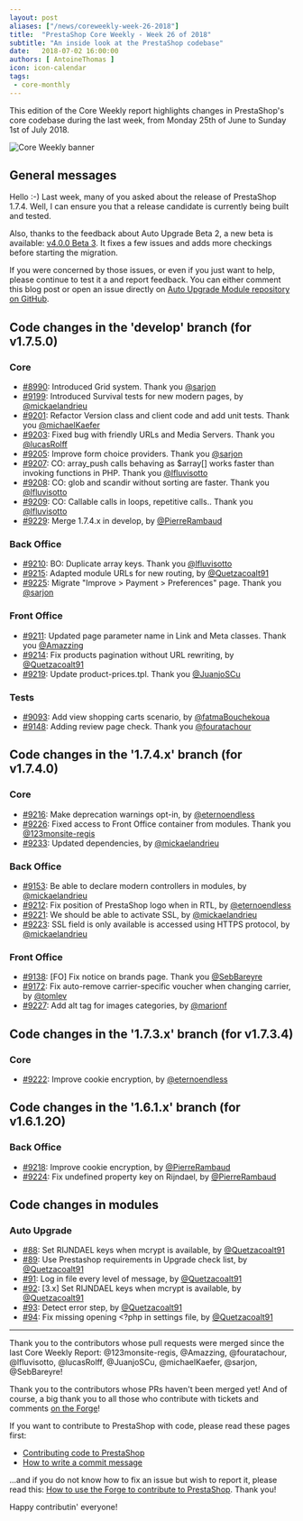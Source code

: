 ```yaml
---
layout: post
aliases: ["/news/coreweekly-week-26-2018"]
title:  "PrestaShop Core Weekly - Week 26 of 2018"
subtitle: "An inside look at the PrestaShop codebase"
date:   2018-07-02 16:00:00
authors: [ AntoineThomas ]
icon: icon-calendar
tags:
 - core-monthly
---
```


This edition of the Core Weekly report highlights changes in PrestaShop's core codebase during the last week, from Monday 25th of June to Sunday 1st of July 2018.

![Core Weekly banner](/assets/images/2017/04/core_weekly_banner.jpg)


## General messages

Hello :-)
Last week, many of you asked about the release of PrestaShop 1.7.4. Well, I can ensure you that a release candidate is currently being built and tested. 

Also, thanks to the feedback about Auto Upgrade Beta 2, a new beta is available: [v4.0.0 Beta 3](https://github.com/PrestaShop/autoupgrade/releases). It fixes a few issues and adds more checkings before starting the migration.

If you were concerned by those issues, or even if you just want to help, please continue to test it a and report feedback. You can either comment this blog post or open an issue directly on [Auto Upgrade Module repository on GitHub](https://github.com/PrestaShop/autoupgrade/issues).



## Code changes in the 'develop' branch (for v1.7.5.0)

### Core

* [#8990](https://github.com/PrestaShop/PrestaShop/pull/8990): Introduced Grid system. Thank you [@sarjon](https://github.com/sarjon)
* [#9199](https://github.com/PrestaShop/PrestaShop/pull/9199): Introduced Survival tests for new modern pages, by [@mickaelandrieu](https://github.com/mickaelandrieu)
* [#9201](https://github.com/PrestaShop/PrestaShop/pull/9201): Refactor Version class and client code and add unit tests. Thank you [@michaelKaefer](https://github.com/michaelKaefer)
* [#9203](https://github.com/PrestaShop/PrestaShop/pull/9203): Fixed bug with friendly URLs and Media Servers. Thank you [@lucasRolff](https://github.com/lucasRolff)
* [#9205](https://github.com/PrestaShop/PrestaShop/pull/9205): Improve form choice providers. Thank you [@sarjon](https://github.com/sarjon)
* [#9207](https://github.com/PrestaShop/PrestaShop/pull/9207): CO: array_push calls behaving as $array[] works faster than invoking functions in PHP. Thank you [@lfluvisotto](https://github.com/lfluvisotto)
* [#9208](https://github.com/PrestaShop/PrestaShop/pull/9208): CO: glob and scandir without sorting are faster. Thank you [@lfluvisotto](https://github.com/lfluvisotto)
* [#9209](https://github.com/PrestaShop/PrestaShop/pull/9209): CO: Callable calls in loops, repetitive calls.. Thank you [@lfluvisotto](https://github.com/lfluvisotto)
* [#9229](https://github.com/PrestaShop/PrestaShop/pull/9229): Merge 1.7.4.x in develop, by [@PierreRambaud](https://github.com/PierreRambaud)


### Back Office

* [#9210](https://github.com/PrestaShop/PrestaShop/pull/9210):  BO: Duplicate array keys. Thank you [@lfluvisotto](https://github.com/lfluvisotto)
* [#9215](https://github.com/PrestaShop/PrestaShop/pull/9215): Adapted module URLs for new routing, by [@Quetzacoalt91](https://github.com/Quetzacoalt91)
* [#9225](https://github.com/PrestaShop/PrestaShop/pull/9225): Migrate "Improve > Payment > Preferences" page. Thank you [@sarjon](https://github.com/sarjon)


### Front Office

* [#9211](https://github.com/PrestaShop/PrestaShop/pull/9211): Updated page parameter name in Link and Meta classes. Thank you [@Amazzing](https://github.com/Amazzing)
* [#9214](https://github.com/PrestaShop/PrestaShop/pull/9214): Fix products pagination without URL rewriting, by [@Quetzacoalt91](https://github.com/Quetzacoalt91)
* [#9219](https://github.com/PrestaShop/PrestaShop/pull/9219): Update product-prices.tpl. Thank you [@JuanjoSCu](https://github.com/JuanjoSCu)


### Tests

* [#9093](https://github.com/PrestaShop/PrestaShop/pull/9093): Add view shopping carts scenario, by [@fatmaBouchekoua](https://github.com/fatmaBouchekoua)
* [#9148](https://github.com/PrestaShop/PrestaShop/pull/9148): Adding review page check. Thank you [@fouratachour](https://github.com/fouratachour)


## Code changes in the '1.7.4.x' branch (for v1.7.4.0)

### Core

* [#9216](https://github.com/PrestaShop/PrestaShop/pull/9216): Make deprecation warnings opt-in, by [@eternoendless](https://github.com/eternoendless)
* [#9226](https://github.com/PrestaShop/PrestaShop/pull/9226): Fixed access to Front Office container from modules. Thank you [@123monsite-regis](https://github.com/123monsite-regis)
* [#9233](https://github.com/PrestaShop/PrestaShop/pull/9233): Updated dependencies, by [@mickaelandrieu](https://github.com/mickaelandrieu)


### Back Office

* [#9153](https://github.com/PrestaShop/PrestaShop/pull/9153): Be able to declare modern controllers in modules, by [@mickaelandrieu](https://github.com/mickaelandrieu)
* [#9212](https://github.com/PrestaShop/PrestaShop/pull/9212): Fix position of PrestaShop logo when in RTL, by [@eternoendless](https://github.com/eternoendless)
* [#9221](https://github.com/PrestaShop/PrestaShop/pull/9221): We should be able to activate SSL, by [@mickaelandrieu](https://github.com/mickaelandrieu)
* [#9223](https://github.com/PrestaShop/PrestaShop/pull/9223): SSL field is only available is accessed using HTTPS protocol, by [@mickaelandrieu](https://github.com/mickaelandrieu)


### Front Office

* [#9138](https://github.com/PrestaShop/PrestaShop/pull/9138): [FO] Fix notice on brands page. Thank you [@SebBareyre](https://github.com/SebBareyre)
* [#9172](https://github.com/PrestaShop/PrestaShop/pull/9172): Fix auto-remove carrier-specific voucher when changing carrier, by [@tomlev](https://github.com/tomlev)
* [#9227](https://github.com/PrestaShop/PrestaShop/pull/9227): Add alt tag for images categories, by [@marionf](https://github.com/marionf)


## Code changes in the '1.7.3.x' branch (for v1.7.3.4)

### Core

* [#9222](https://github.com/PrestaShop/PrestaShop/pull/9222): Improve cookie encryption, by [@eternoendless](https://github.com/eternoendless)


## Code changes in the '1.6.1.x' branch (for v1.6.1.2O)

### Back Office

* [#9218](https://github.com/PrestaShop/PrestaShop/pull/9218): Improve cookie encryption, by [@PierreRambaud](https://github.com/PierreRambaud)
* [#9224](https://github.com/PrestaShop/PrestaShop/pull/9224): Fix undefined property key on Rijndael, by [@PierreRambaud](https://github.com/PierreRambaud)


## Code changes in modules

### Auto Upgrade

* [#88](https://github.com/PrestaShop/autoupgrade/pull/88): Set RIJNDAEL keys when mcrypt is available, by [@Quetzacoalt91](https://github.com/Quetzacoalt91)
* [#89](https://github.com/PrestaShop/autoupgrade/pull/89): Use Prestashop requirements in Upgrade check list, by [@Quetzacoalt91](https://github.com/Quetzacoalt91)
* [#91](https://github.com/PrestaShop/autoupgrade/pull/91): Log in file every level of message, by [@Quetzacoalt91](https://github.com/Quetzacoalt91)
* [#92](https://github.com/PrestaShop/autoupgrade/pull/92): [3.x] Set RIJNDAEL keys when mcrypt is available, by [@Quetzacoalt91](https://github.com/Quetzacoalt91)
* [#93](https://github.com/PrestaShop/autoupgrade/pull/93): Detect error step, by [@Quetzacoalt91](https://github.com/Quetzacoalt91)
* [#94](https://github.com/PrestaShop/autoupgrade/pull/94): Fix missing opening <?php in settings file, by [@Quetzacoalt91](https://github.com/Quetzacoalt91)


<hr />

Thank you to the contributors whose pull requests were merged since the last Core Weekly Report: @123monsite-regis, @Amazzing, @fouratachour, @lfluvisotto, @lucasRolff, @JuanjoSCu, @michaelKaefer, @sarjon, @SebBareyre!

Thank you to the contributors whose PRs haven't been merged yet! And of course, a big thank you to all those who contribute with tickets and comments [on the Forge](http://forge.prestashop.com/)!

If you want to contribute to PrestaShop with code, please read these pages first:

 * [Contributing code to PrestaShop](http://doc.prestashop.com/display/PS16/Contributing+code+to+PrestaShop)
 * [How to write a commit message](http://doc.prestashop.com/display/PS16/How+to+write+a+commit+message)

...and if you do not know how to fix an issue but wish to report it, please read this: [How to use the Forge to contribute to PrestaShop](http://doc.prestashop.com/display/PS16/How+to+use+the+Forge+to+contribute+to+PrestaShop). Thank you!

Happy contributin' everyone!
